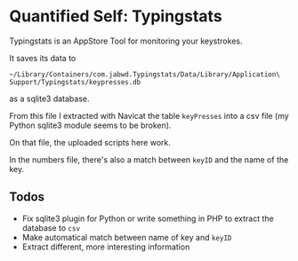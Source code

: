 # Quantified Self: Typingstats

Typingstats is an AppStore Tool for monitoring your keystrokes.

It saves its data to
```
~/Library/Containers/com.jabwd.Typingstats/Data/Library/Application\ Support/Typingstats/keypresses.db
```
as a sqlite3 database.

From this file I extracted with Navicat the table `keyPresses` into a csv file (my Python sqlite3 module seems to be broken).

On that file, the uploaded scripts here work.

In the numbers file, there's also a match between `keyID` and the name of the key.

## Todos

  * Fix sqlite3 plugin for Python or write something in PHP to extract the database to `csv`
  * Make automatical match between name of key and `keyID`
  * Extract different, more interesting information
